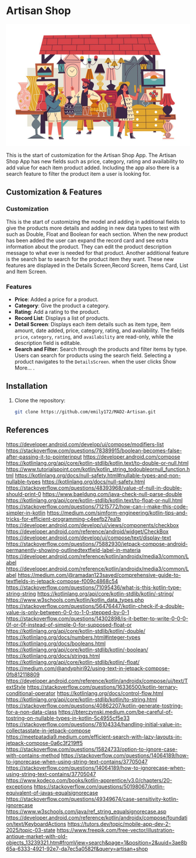 # Artisan Shop

![img_7.png](img_7.png)

This is the start of customization for the Artisan Shop App.
The Artisan Shop App has new fields such as price, category, rating and availability to add value for each item product added.
Including the app also there is a search feature to filter the product item a user is looking for.


## Customization & Features

### Customization
This is the start of customizing the model and adding in additional fields to give the products more details and adding in new data types to test with such 
as Double, Float and Boolean for each section. When the new product has been added the user can expand the record card and see extra information about the product.
They can edit the product description message to what ever is needed for that product.
Another additional feature is the search bar to search for the product item they want. 
These new features are displayed in the Details Screen,Record Screen, Items Card, List and Item Screen.


### Features
- **Price**: Added a price for a product.
- **Category**: Give the product a category.
- **Rating**: Add a rating to the product.
- **Record List**: Displays a list of products. 
- **Detail Screen**: Displays each item details such as item type, item amount, date added, price, category, rating, and availability.
The fields `price`, `category`, `rating`, and `availability` are read-only, while the description field is editable.
- **Search and Filter**: Search through the products and filter items by type.
Users can search for products using the search field. Selecting a product navigates to the `DetailsScreen`. when the user clicks Show More... .

  

## Installation

1. Clone the repository:
   ```sh
   git clone https://github.com/emily172/MAD2-Artisan.git


## References
https://developer.android.com/develop/ui/compose/modifiers-list
https://stackoverflow.com/questions/78389915/boolean-becomes-false-after-passing-it-to-pointerinput
https://developer.android.com/compose
https://kotlinlang.org/api/core/kotlin-stdlib/kotlin.text/to-double-or-null.html
https://www.tutorialspoint.com/kotlin/kotlin_string_todoubleornull_function.html
https://kotlinlang.org/docs/null-safety.html#nullable-types-and-non-nullable-types
https://kotlinlang.org/docs/null-safety.html
https://stackoverflow.com/questions/48393968/value-of-null-in-double-should-print-0
https://www.baeldung.com/java-check-null-parse-double
https://kotlinlang.org/api/core/kotlin-stdlib/kotlin.text/to-float-or-null.html
https://stackoverflow.com/questions/71215772/how-can-i-make-this-code-simpler-in-kotlin
https://medium.com/simform-engineering/kotlin-tips-and-tricks-for-efficient-programming-c4eefb27ea1b
https://developer.android.com/develop/ui/views/components/checkbox
https://developer.android.com/reference/android/widget/CheckBox
https://developer.android.com/develop/ui/compose/text/display-text
https://stackoverflow.com/questions/75882930/jetpack-compose-android-permanently-showing-outlinedtextfield-label-in-materia
https://developer.android.com/reference/kotlin/androidx/media3/common/Label
https://developer.android.com/reference/kotlin/androidx/media3/common/Label
https://medium.com/@ramadan123sayed/comprehensive-guide-to-textfields-in-jetpack-compose-f009c4868c54
https://stackoverflow.com/questions/71095436/what-is-this-kotlin-type-string-string
https://kotlinlang.org/api/core/kotlin-stdlib/kotlin/-string/
https://www.w3schools.com/kotlin/kotlin_data_types.php
https://stackoverflow.com/questions/56476447/kotlin-check-if-a-double-value-is-only-between-0-0-to-1-0-stepped-by-0-1
https://stackoverflow.com/questions/14302898/is-it-better-to-write-0-0-0-0f-or-0f-instead-of-simple-0-for-supposed-float-or
https://kotlinlang.org/api/core/kotlin-stdlib/kotlin/-double/
https://kotlinlang.org/docs/numbers.html#integer-types
https://kotlinlang.org/docs/booleans.html
https://kotlinlang.org/api/core/kotlin-stdlib/kotlin/-boolean/
https://kotlinlang.org/docs/strings.html
https://kotlinlang.org/api/core/kotlin-stdlib/kotlin/-float/
https://medium.com/@andyphiri92/using-text-in-jetpack-compose-0fb812118809
https://developer.android.com/reference/kotlin/androidx/compose/ui/text/TextStyle
https://stackoverflow.com/questions/16336500/kotlin-ternary-conditional-operator
https://kotlinlang.org/docs/control-flow.html
https://kotlinlang.org/api/core/kotlin-stdlib/kotlin/to-string.html
https://stackoverflow.com/questions/40862207/kotlin-generate-tostring-for-a-non-data-class
https://bterczynski.medium.com/be-careful-of-tostring-on-nullable-types-in-kotlin-5c4955cf5e33
https://stackoverflow.com/questions/78104334/handling-initial-value-in-collectasstate-in-jetpack-compose
https://meetpatadia9.medium.com/efficient-search-with-lazy-layouts-in-jetpack-compose-0a6c3f219ff5
https://stackoverflow.com/questions/15824733/option-to-ignore-case-with-contains-method
https://stackoverflow.com/questions/14064189/how-to-ignorecase-when-using-string-text-contains/37705047
https://stackoverflow.com/questions/14064189/how-to-ignorecase-when-using-string-text-contains/37705047
https://www.kodeco.com/books/kotlin-apprentice/v3.0/chapters/20-exceptions
https://stackoverflow.com/questions/50198067/kotlin-equivalent-of-javas-equalsignorecase
https://stackoverflow.com/questions/49349674/case-sensitivity-kotlin-ignorecase
https://www.w3schools.com/java/ref_string_equalsignorecase.asp
https://developer.android.com/reference/kotlin/androidx/compose/foundation/text/KeyboardActions
https://tutors.dev/topic/mobile-app-dev-2-2025/topic-03-state
https://www.freepik.com/free-vector/illustration-antique-market-with-old-objects_13239321.htm#fromView=search&page=1&position=2&uuid=3ae8b65a-6333-4921-92e7-da7ec5a0582f&query=artisan+shop